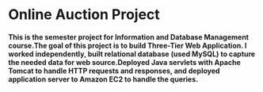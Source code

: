 # Online Auction Project
#### This is the semester project for Information and Database Management course.The goal of this project is to build Three-Tier Web Application. I worked independently, built relational database (used MySQL) to capture the needed data for web source.Deployed Java servlets with Apache Tomcat to handle HTTP requests and responses, and deployed application server to Amazon EC2 to handle the queries.
